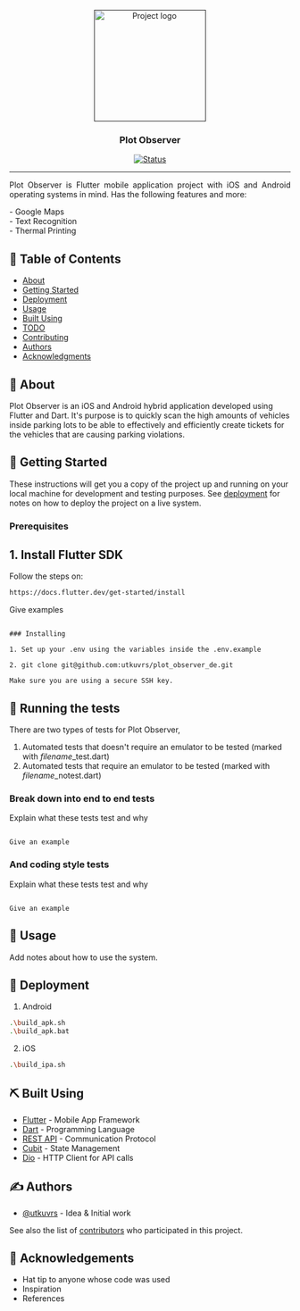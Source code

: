 <p align="center">
  <a href="" rel="noopener">
 <img width=200px height=200px src="https://i.imgur.com/QbFEss8.png" alt="Project logo"></a>
</p>

<h3 align="center">Plot Observer</h3>

<div align="center">

[![Status](https://img.shields.io/badge/status-active-success.svg)]()

</div>

---

<p align="justify"> Plot Observer is Flutter mobile application project with iOS and Android operating systems in mind. Has the following features and more:
</p>
<p align="left">
- Google Maps<br>
- Text Recognition<br>
- Thermal Printing<br>

## 📝 Table of Contents

- [About](#about)
- [Getting Started](#getting_started)
- [Deployment](#deployment)
- [Usage](#usage)
- [Built Using](#built_using)
- [TODO](../TODO.md)
- [Contributing](../CONTRIBUTING.md)
- [Authors](#authors)
- [Acknowledgments](#acknowledgement)

## 🧐 About <a name = "about"></a>

Plot Observer is an iOS and Android hybrid application developed using Flutter and Dart. It's purpose is to quickly scan the high amounts of vehicles inside parking lots to be able to effectively and efficiently create tickets for the vehicles that are causing parking violations.

## 🏁 Getting Started <a name = "getting_started"></a>

These instructions will get you a copy of the project up and running on your local machine for development and testing purposes. See [deployment](#deployment) for notes on how to deploy the project on a live system.

### Prerequisites

## 1. Install Flutter SDK

Follow the steps on:

```bash
https://docs.flutter.dev/get-started/install
```

Give examples

```

### Installing

1. Set up your .env using the variables inside the .env.example

2. git clone git@github.com:utkuvrs/plot_observer_de.git

Make sure you are using a secure SSH key.

```

## 🔧 Running the tests <a name = "tests"></a>

There are two types of tests for Plot Observer,

1. Automated tests that doesn't require an emulator to be tested (marked with _filename_\_test.dart)
2. Automated tests that require an emulator to be tested (marked with _filename_\_notest.dart)

### Break down into end to end tests

Explain what these tests test and why

```

Give an example

```

### And coding style tests

Explain what these tests test and why

```

Give an example

```

## 🎈 Usage <a name="usage"></a>

Add notes about how to use the system.

## 🚀 Deployment <a name = "deployment"></a>

1. Android

```bash
.\build_apk.sh
.\build_apk.bat
```

2. iOS

```bash
.\build_ipa.sh
```

## ⛏️ Built Using <a name = "built_using"></a>

- [Flutter](https://flutter.dev/) - Mobile App Framework
- [Dart](https://dart.dev/) - Programming Language
- [REST API](https://restfulapi.net/) - Communication Protocol
- [Cubit](https://pub.dev/packages/flutter_bloc) - State Management
- [Dio](https://pub.dev/packages/dio) - HTTP Client for API calls

## ✍️ Authors <a name = "authors"></a>

- [@utkuvrs](https://github.com/utkuvrs) - Idea & Initial work

See also the list of [contributors](https://github.com/utkuvrs/plot_observer_de/contributors) who participated in this project.

## 🎉 Acknowledgements <a name = "acknowledgement"></a>

- Hat tip to anyone whose code was used
- Inspiration
- References

```

```
